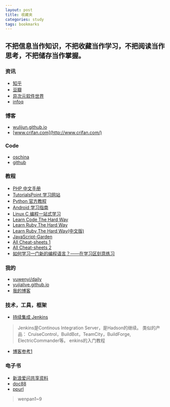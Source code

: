 ```yaml
---
layout: post
title: 收藏夹
categories: study
tags: bookmarks
---
```


## 不把信息当作知识，不把收藏当作学习，不把阅读当作思考，不把储存当作掌握。
[ywy]: http://www.yuwenyi.com/  "Panda Blog"

### 资讯
- [知乎](http://www.zhihu.com)
- [豆瓣](http://www.douban.com)
- [异次元软件世界](http://www.iplaysoft.com)
- [infoq](http://www.infoq.com/cn/)

### 博客
- [wulijun.github.io](http://wulijun.github.io/)
- [www.crifan.com](http://www.crifan.com/)

### Code
- [oschina](http://www.oschina.net)
- [github](http://github.com)

### 教程
- [PHP 中文手册](http://php.net/manual/zh/index.php)
- [TutorialsPoint 学习网站](http://www.tutorialspoint.com/index.htm)
- [Python 官方教程](http://docs.python.org/2/tutorial/)
- [Android 学习指南](http://android.yaohuiji.com/about)
- [Linux C 编程一站式学习](http://learn.akae.cn/media/index.html)
- [Learn Code The Hard Way](http://learncodethehardway.org/)
- [Learn Ruby The Hard Way](http://ruby.learncodethehardway.org/book/)
- [Learn Ruby The Hard Way(中文版)](http://lrthw.github.io/)
- [JavaScript-Garden](http://bonsaiden.github.io/JavaScript-Garden/)
- [All Cheat-sheets 1](http://cheat-sheets.org/)
- [All Cheat-sheets 2](http://refcardz.dzone.com/)
- [如何学习一门新的编程语言？——在学习区刻意练习](http://www.yangzhiping.com/tech/learn-program-psychology.html)

### 我的
- [yuwenyi/daily](http://daily.yuwenyi.com)
- [yujialive.github.io](http://yujialive.github.io/)
- [我的博客][ywy]

### 技术，工具，框架
- [持续集成 Jenkins](http://jenkins-ci.org/)
> Jenkins是Continous Integration Server，是Hadson的继续。 
类似的产品： CruiseControl，BuildBot，TeamCity，BuildForge, ElectricCommander等。
enkins的入门教程
- [博客参考1](http://s.yanghao.org/)

### 电子书
- [新浪爱问共享资料](http://ishare.iask.sina.com.cn/)
- [doc88](http://www.doc88.com/p-30822712336.html)
- [ppurl](http://ppurl.com)
> wenpan1~9


